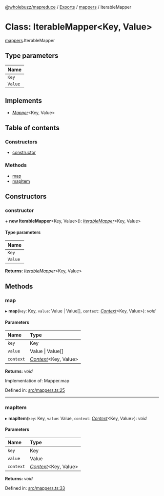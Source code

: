 [@wholebuzz/mapreduce](../README.md) / [Exports](../modules.md) / [mappers](../modules/mappers.md) / IterableMapper

# Class: IterableMapper<Key, Value\>

[mappers](../modules/mappers.md).IterableMapper

## Type parameters

| Name |
| :------ |
| `Key` |
| `Value` |

## Implements

- [*Mapper*](../interfaces/types.mapper.md)<Key, Value\>

## Table of contents

### Constructors

- [constructor](mappers.iterablemapper.md#constructor)

### Methods

- [map](mappers.iterablemapper.md#map)
- [mapItem](mappers.iterablemapper.md#mapitem)

## Constructors

### constructor

\+ **new IterableMapper**<Key, Value\>(): [*IterableMapper*](mappers.iterablemapper.md)<Key, Value\>

#### Type parameters

| Name |
| :------ |
| `Key` |
| `Value` |

**Returns:** [*IterableMapper*](mappers.iterablemapper.md)<Key, Value\>

## Methods

### map

▸ **map**(`key`: Key, `value`: Value \| Value[], `context`: [*Context*](../interfaces/types.context.md)<Key, Value\>): *void*

#### Parameters

| Name | Type |
| :------ | :------ |
| `key` | Key |
| `value` | Value \| Value[] |
| `context` | [*Context*](../interfaces/types.context.md)<Key, Value\> |

**Returns:** *void*

Implementation of: Mapper.map

Defined in: [src/mappers.ts:25](https://github.com/wholebuzz/mapreduce/blob/master/src/mappers.ts#L25)

___

### mapItem

▸ **mapItem**(`key`: Key, `value`: Value, `context`: [*Context*](../interfaces/types.context.md)<Key, Value\>): *void*

#### Parameters

| Name | Type |
| :------ | :------ |
| `key` | Key |
| `value` | Value |
| `context` | [*Context*](../interfaces/types.context.md)<Key, Value\> |

**Returns:** *void*

Defined in: [src/mappers.ts:33](https://github.com/wholebuzz/mapreduce/blob/master/src/mappers.ts#L33)
